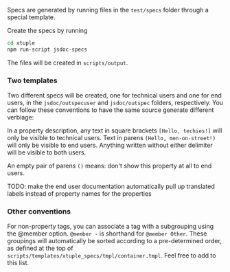 Specs are generated by running files in the `test/specs` folder through a special template.

Create the specs by running
``` bash
cd xtuple
npm run-script jsdoc-specs
```

The files will be created in `scripts/output`.

### Two templates

Two different specs will be created, one for technical users and one for end users, in the
`jsdoc/outspecuser` and `jsdoc/outspec` folders, respectively. You can follow these conventions
to have the same source generate different verbiage:

In a property description, any text in square brackets `[Hello, techies!]` will only be visible to technical
users. Text in parens `(Hello, men-on-street!)` will only be visible to end users. Anything written without
either delimiter will be visible to both users.

An empty pair of parens `()` means: don't show this property at all to end users.

TODO: make the end user documentation automatically pull up translated labels instead of property names
for the properties

### Other conventions

For non-property tags, you can associate a tag with a subgrouping using the @member option. `@member -`
is shorthand for `@member Other`. These groupings will automatically be sorted according to a pre-determined
order, as defined at the top of `scripts/templates/xtuple_specs/tmpl/container.tmpl`. Feel free to add to 
this list.
